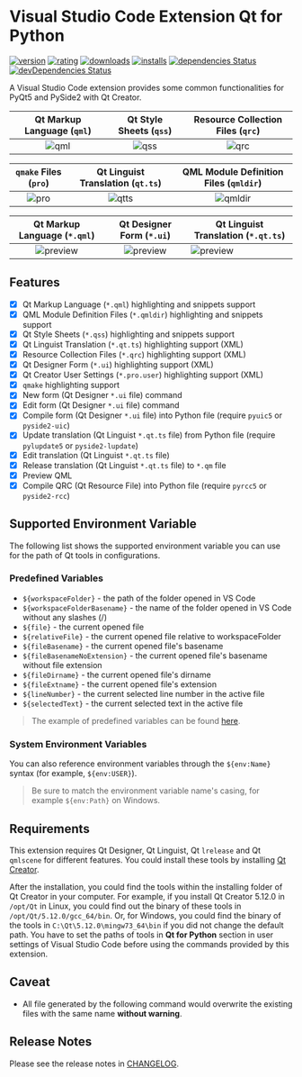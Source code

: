 # Visual Studio Code Extension Qt for Python

[![version](https://img.shields.io/visual-studio-marketplace/v/seanwu.vscode-qt-for-python.svg)](https://marketplace.visualstudio.com/items?itemName=seanwu.vscode-qt-for-python)
[![rating](https://img.shields.io/visual-studio-marketplace/r/seanwu.vscode-qt-for-python.svg)](https://marketplace.visualstudio.com/items?itemName=seanwu.vscode-qt-for-python)
[![downloads](https://img.shields.io/visual-studio-marketplace/d/seanwu.vscode-qt-for-python.svg)](https://marketplace.visualstudio.com/items?itemName=seanwu.vscode-qt-for-python)
[![installs](https://img.shields.io/visual-studio-marketplace/i/seanwu.vscode-qt-for-python.svg)](https://marketplace.visualstudio.com/items?itemName=seanwu.vscode-qt-for-python)
[![dependencies Status](https://david-dm.org/seanwu1105/vscode-qt-for-python/status.svg)](https://david-dm.org/seanwu1105/vscode-qt-for-python)
[![devDependencies Status](https://david-dm.org/seanwu1105/vscode-qt-for-python/dev-status.svg)](https://david-dm.org/seanwu1105/vscode-qt-for-python?type=dev)

A Visual Studio Code extension provides some common functionalities for PyQt5 and PySide2 with Qt Creator.

|        Qt Markup Language (`qml`)       |         Qt Style Sheets (`qss`)         |    Resource Collection Files (`qrc`)    |
|:---------------------------------------:|:---------------------------------------:|:---------------------------------------:|
| ![qml](https://i.imgur.com/YDWuDDJ.png) | ![qss](https://i.imgur.com/N1w3vs9.png) | ![qrc](https://i.imgur.com/6qW1YTI.png) |

|          `qmake` Files (`pro`)          |     Qt Linguist Translation (`qt.ts`)    |   QML Module Definition Files (`qmldir`)   |
|:---------------------------------------:|:----------------------------------------:|:------------------------------------------:|
| ![pro](https://i.imgur.com/kI3m5c4.png) | ![qtts](https://i.imgur.com/TnizAQd.png) | ![qmldir](https://i.imgur.com/F6NH69h.png) |

|         Qt Markup Language (`*.qml`)        |          Qt Designer Form (`*.ui`)          | Qt Linguist Translation (`*.qt.ts`)         |
|:-------------------------------------------:|:-------------------------------------------:|---------------------------------------------|
| ![preview](https://i.imgur.com/fSwBIjL.png) | ![preview](https://i.imgur.com/1MMSV2b.png) | ![preview](https://i.imgur.com/Wjf2PkO.png) |

## Features

* [x] Qt Markup Language (`*.qml`) highlighting and snippets support
* [x] QML Module Definition Files (`*.qmldir`) highlighting and snippets support
* [x] Qt Style Sheets (`*.qss`) highlighting and snippets support
* [x] Qt Linguist Translation (`*.qt.ts`) highlighting support (XML)
* [x] Resource Collection Files (`*.qrc`) highlighting support (XML)
* [x] Qt Designer Form (`*.ui`) highlighting support (XML)
* [x] Qt Creator User Settings (`*.pro.user`) highlighting support (XML)
* [x] `qmake` highlighting support
* [x] New form (Qt Designer `*.ui` file) command
* [x] Edit form (Qt Designer `*.ui` file) command
* [x] Compile form (Qt Designer `*.ui` file) into Python file (require `pyuic5` or `pyside2-uic`)
* [x] Update translation (Qt Linguist `*.qt.ts` file) from Python file (require `pylupdate5` or `pyside2-lupdate`)
* [x] Edit translation (Qt Linguist `*.qt.ts` file)
* [x] Release translation (Qt Linguist `*.qt.ts` file) to `*.qm` file
* [x] Preview QML
* [x] Compile QRC (Qt Resource File) into Python file (require `pyrcc5` or `pyside2-rcc`)

## Supported Environment Variable

The following list shows the supported environment variable you can use for the path of Qt tools in configurations.

### Predefined Variables

* `${workspaceFolder}` - the path of the folder opened in VS Code
* `${workspaceFolderBasename}` - the name of the folder opened in VS Code without any slashes (/)
* `${file}` - the current opened file
* `${relativeFile}` - the current opened file relative to workspaceFolder
* `${fileBasename}` - the current opened file's basename
* `${fileBasenameNoExtension}` - the current opened file's basename without file extension
* `${fileDirname}` - the current opened file's dirname
* `${fileExtname}` - the current opened file's extension
* `${lineNumber}` - the current selected line number in the active file
* `${selectedText}` - the current selected text in the active file

> The example of predefined variables can be found [here](https://code.visualstudio.com/docs/editor/variables-reference).

### System Environment Variables

You can also reference environment variables through the `${env:Name}` syntax (for example, `${env:USER}`).

> Be sure to match the environment variable name's casing, for example `${env:Path}` on Windows.

## Requirements

This extension requires Qt Designer, Qt Linguist, Qt `lrelease` and Qt `qmlscene` for different features. You could install these tools by installing [Qt Creator](https://www.qt.io/download).

After the installation, you could find the tools within the installing folder of Qt Creator in your computer. For example, if you install Qt Creator 5.12.0 in `/opt/Qt` in Linux, you could find out the binary of these tools in `/opt/Qt/5.12.0/gcc_64/bin`. Or, for Windows, you could find the binary of the tools in `C:\Qt\5.12.0\mingw73_64\bin` if you did not change the default path. You have to set the paths of tools in **Qt for Python** section in user settings of Visual Studio Code before using the commands provided by this extension.

## Caveat

* All file generated by the following command would overwrite the existing files with the same name **without warning**.

## Release Notes

Please see the release notes in [CHANGELOG](CHANGELOG.md).
